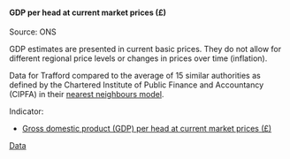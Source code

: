 #### GDP per head at current market prices (£)

Source: ONS

GDP estimates are presented in current basic prices. They do not allow for different regional price levels or changes in prices over time (inflation).


Data for Trafford compared to the average of 15 similar authorities as defined by the Chartered Institute of Public Finance and Accountancy (CIPFA) in their <a href='https://www.cipfa.org/services/cipfastats/nearest-neighbour-model' target='_blank'>nearest neighbours model</a>.
 
Indicator:

* <a href="https://www.ons.gov.uk/economy/grossdomesticproductgdp/datasets/regionalgrossdomesticproductlocalauthorities" target="_blank"> Gross domestic product (GDP) per head at current market prices (£) </a>

<a href="https://www.trafforddatalab.io/trafford_themes/data/economy/gdp.csv" aria-label="Download the data" class="downloadButton" target="_blank" download>Data <span class="fas fa-download"></span></a>